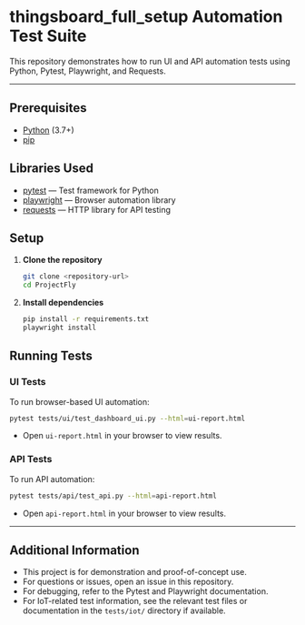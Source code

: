 # thingsboard_full_setup Automation Test Suite

This repository demonstrates how to run UI and API automation tests using Python, Pytest, Playwright, and Requests.

---

## Prerequisites

- [Python](https://www.python.org/downloads/) (3.7+)
- [pip](https://pip.pypa.io/en/stable/installation/)

## Libraries Used

- [pytest](https://docs.pytest.org/en/stable/) &mdash; Test framework for Python
- [playwright](https://playwright.dev/python/) &mdash; Browser automation library
- [requests](https://docs.python-requests.org/en/latest/) &mdash; HTTP library for API testing

## Setup

1. **Clone the repository**
    ```bash
    git clone <repository-url>
    cd ProjectFly
    ```

2. **Install dependencies**
    ```bash
    pip install -r requirements.txt
    playwright install
    ```

## Running Tests

### UI Tests

To run browser-based UI automation:

```bash
pytest tests/ui/test_dashboard_ui.py --html=ui-report.html
```

- Open `ui-report.html` in your browser to view results.

### API Tests

To run API automation:

```bash
pytest tests/api/test_api.py --html=api-report.html
```

- Open `api-report.html` in your browser to view results.

---

## Additional Information

- This project is for demonstration and proof-of-concept use.
- For questions or issues, open an issue in this repository.
- For debugging, refer to the Pytest and Playwright documentation.
- For IoT-related test information, see the relevant test files or documentation in the `tests/iot/` directory if available.

